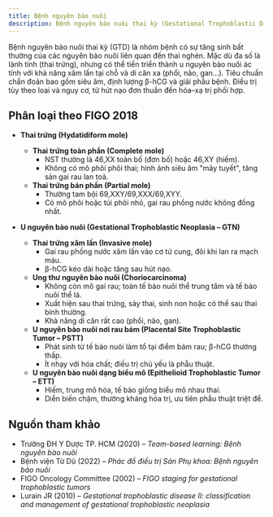 ```yaml
---
title: Bệnh nguyên bào nuôi
description: Bệnh nguyên bào nuôi thai kỳ (Gestational Trophoblastic Disease – GTD) là một nhóm bệnh lý đặc trưng bởi sự tăng sinh bất thường của tế bào nguyên bào nuôi (lớp tế bào phát triển thành nhau thai), có thể là lành tính hoặc ác tính, với khả năng di căn xa.
---
```


Bệnh nguyên bào nuôi thai kỳ (GTD) là nhóm bệnh có sự tăng sinh bất thường của các nguyên bào nuôi liên quan đến thai nghén. Mặc dù đa số là lành tính (thai trứng), nhưng có thể tiến triển thành u nguyên bào nuôi ác tính với khả năng xâm lấn tại chỗ và di căn xa (phổi, não, gan...). Tiêu chuẩn chẩn đoán bao gồm siêu âm, định lượng β-hCG và giải phẫu bệnh. Điều trị tùy theo loại và nguy cơ, từ hút nạo đơn thuần đến hóa–xạ trị phối hợp.

## Phân loại theo FIGO 2018

- **Thai trứng (Hydatidiform mole)**

  - **Thai trứng toàn phần (Complete mole)**
    - NST thường là 46,XX toàn bố (đơn bố) hoặc 46,XY (hiếm).
    - Không có mô phôi phôi thai; hình ảnh siêu âm "mây tuyết", tăng sản gai rau lan toả.
  - **Thai trứng bán phần (Partial mole)**
    - Thường tam bội 69,XXY/69,XXX/69,XYY.
    - Có mô phôi hoặc túi phôi nhỏ, gai rau phồng nước không đồng nhất.

- **U nguyên bào nuôi (Gestational Trophoblastic Neoplasia – GTN)**
  - **Thai trứng xâm lấn (Invasive mole)**
    - Gai rau phồng nước xâm lấn vào cơ tử cung, đôi khi lan ra mạch máu.
    - β-hCG kéo dài hoặc tăng sau hút nạo.
  - **Ung thư nguyên bào nuôi (Choriocarcinoma)**
    - Không còn mô gai rau; toàn tế bào nuôi thể trung tâm và tế bào nuôi thể lá.
    - Xuất hiện sau thai trứng, sảy thai, sinh non hoặc có thể sau thai bình thường.
    - Khả năng di căn rất cao (phổi, não, gan).
  - **U nguyên bào nuôi nơi rau bám (Placental Site Trophoblastic Tumor – PSTT)**
    - Phát sinh từ tế bào nuôi làm tổ tại điểm bám rau; β-hCG thường thấp.
    - Ít nhạy với hóa chất; điều trị chủ yếu là phẫu thuật.
  - **U nguyên bào nuôi dạng biểu mô (Epithelioid Trophoblastic Tumor – ETT)**
    - Hiếm, trung mô hóa, tế bào giống biểu mô nhau thai.
    - Diễn biến chậm, thường kháng hóa trị, ưu tiên phẫu thuật triệt để.

## Nguồn tham khảo

- Trường ĐH Y Dược TP. HCM (2020) – _Team-based learning: Bệnh nguyên bào nuôi_
- Bệnh viện Từ Dũ (2022) – _Phác đồ điều trị Sản Phụ khoa: Bệnh nguyên bào nuôi_
- FIGO Oncology Committee (2002) – _FIGO staging for gestational trophoblastic tumors_
- Lurain JR (2010) – _Gestational trophoblastic disease II: classification and management of gestational trophoblastic neoplasia_
